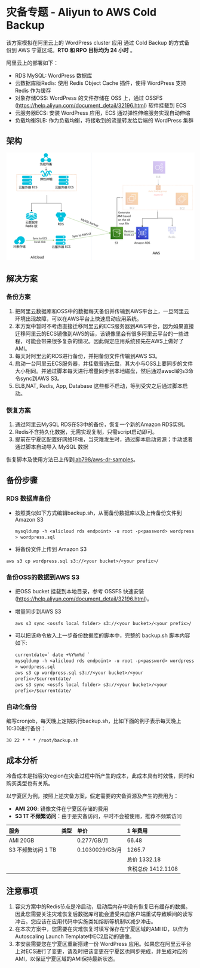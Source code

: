 # 灾备专题 - Aliyun to AWS Cold Backup

该方案模拟在阿里云上的 WordPress cluster 应用 通过 Cold Backup 的方式备份到 AWS 宁夏区域。**RTO 和 RPO 目标均为 24 小时** 。   

阿里云上的部署如下：

* RDS MySQL: WordPress 数据库
* 云数据库版Redis: 使用 Redis Object Cache 插件，使得 WordPress 支持Redis 作为缓存
* 对象存储OSS: WordPress 的文件存储在 OSS 上，通过 OSSFS (https://help.aliyun.com/document_detail/32196.html) 软件挂载到 ECS
* 云服务器ECS: 安装 WordPress 应用，ECS 通过弹性伸缩服务实现自动伸缩
* 负载均衡SLB: 作为负载均衡，将接收到的流量转发给后端的 WordPress 集群

## 架构

![](img/architecutre.png)

## 解决方案

### 备份方案

1. 把阿里云数据库和OSS中的数据每天备份并传输到AWS平台上，一旦阿里云环境出现故障，可以在AWS平台上快速启动应用系统。
1. 本方案中暂时不考虑直接迁移阿里云的ECS服务器到AWS平台，因为如果直接迁移阿里云的ECS镜像到AWS的话，该镜像里会有很多阿里云平台的一些进程，可能会带来很多复杂的情况。因此假定应用系统预先在AWS上做好了AMI。
1. 每天对阿里云的RDS进行备份，并把备份文件传输到AWS S3。
1. 启动一台阿里云ECS服务器，并挂载普通云盘，其大小与OSS上要同步的文件大小相同。并通过脚本每天进行增量同步到本地磁盘，然后通过awscli的s3命令sync到AWS S3。
1. ELB,NAT, Redis, App, Database 这些都不启动，等到受灾之后通过脚本启动。

### 恢复方案

1. 通过阿里云MySQL RDS在S3中的备份，恢复一个新的Amazon RDS实例。
1. Redis不含持久化数据，无需实现复制，只需script启动即可。
1. 提前在宁夏区配置好网络环境，当灾难发生时，通过脚本启动资源；手动或者通过脚本自动导入 MySQL 数据

恢复脚本及使用方法已上传到[lab798/aws-dr-samples](https://github.com/lab798/aws-dr-samples)。


## 备份步骤

### RDS 数据库备份

* 按照类似如下方式编辑backup.sh，从而备份数据库以及上传备份文件到 Amazon S3
   ```
   mysqldump -h <alicloud rds endpoint> -u root -p<password> wordpress > wordpress.sql
   ```

* 将备份文件上传到 Amazon S3
```
aws s3 cp wordpress.sql s3://<your bucket>/<your prefix>/
```
### 备份OSS的数据到AWS S3

* 把OSS bucket 挂载到本地目录，参考 OSSFS 快速安装 (https://help.aliyun.com/document_detail/32196.html)。
* 增量同步到AWS S3  
   ```
   aws s3 sync <ossfs local folder> s3://<your bucket>/<your prefix>/
   ```


* 可以把该命令放入上一步备份数据库的脚本中，完整的 backup.sh 脚本内容如下:
   ```
   currentdate=` date +%Y%m%d `
   mysqldump -h <alicloud rds endpoint> -u root -p<password> wordpress > wordpress.sql
   aws s3 cp wordpress.sql s3://<your bucket>/<your prefix>/$currentdate/
   aws s3 sync <ossfs local folder> s3://<your bucket>/<your prefix>/$currentdate/
   ```

### 自动化备份

编写cronjob，每天晚上定期执行backup.sh，比如下面的例子表示每天晚上10:30进行备份：
   ```buildoutcfg
   30 22 * * * /root/backup.sh
   ```

## 成本分析

冷备成本是指容灾region在灾备过程中所产生的成本，此成本具有时效性，同时和购买类型也有关系。

以宁夏区为例，按照上述灾备方案，假定需要的灾备资源及产生的费用为：

* **AMI 20G**: 镜像文件在宁夏区存储的费用   
* **S3 1T 不频繁访问**：由于是灾备访问，平时不会被使用，推荐不频繁访问

| 服务                | 类型	       | 单价             | 1 年费用           |
| :-----             | :-----      | :-----          | :-----             |
| AMI 20GB            |    	       | 0.277/GB/月     |	66.48            |
| S3 不频繁访问 1 TB   |	           | 0.1030029/GB/月 |	1265.7           |
|                    |             |                 | 总价	1332.18       |
|                    |             |                 | 含税总价	1412.1108 |


## 注意事项

1. 容灾方案中的Redis节点是冷启动，启动后内存中没有恢复已有缓存的数据。因此您需要关注灾难恢复后数据库可能会遭受来自客户端重试导致瞬间的读写冲击。您应该在应用代码中实施类如熔断等机制以减少冲击。
1. 在本次方案中，您需要在灾难恢复时填写保存在宁夏区域的AMI ID，以作为Autoscaling Launch Template中EC2启动的镜像。
1. 本安装需要您在宁夏区重新搭建一份 WordPress 应用。如果您在阿里云平台上对ECS进行了变更，请及时把该变更在宁夏区也同步完成，并生成对应的AMI，以保证宁夏区域的AMI保持最新状态。

